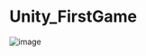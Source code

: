 # Unity_FirstGame
![image](https://user-images.githubusercontent.com/73295089/147410688-037e56a5-0ab0-45d6-ba20-5573f84bacd4.png)
